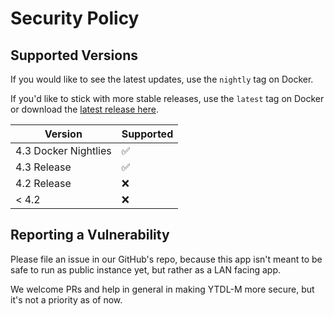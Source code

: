 # Security Policy

## Supported Versions

If you would like to see the latest updates, use the `nightly` tag on Docker.

If you'd like to stick with more stable releases, use the `latest` tag on Docker or download the [latest release here](https://github.com/Tzahi12345/YoutubeDL-Material/releases/latest). 

| Version              | Supported          |
| -------------------- | ------------------ |
| 4.3 Docker Nightlies | :white_check_mark: |
| 4.3 Release          | :white_check_mark: |
| 4.2 Release          | :x:                |
| < 4.2                | :x:                |

## Reporting a Vulnerability

Please file an issue in our GitHub's repo, because this app
isn't meant to be safe to run as public instance yet, but rather as a LAN facing app.

We welcome PRs and help in general in making YTDL-M more secure, but it's not a priority as of now.
